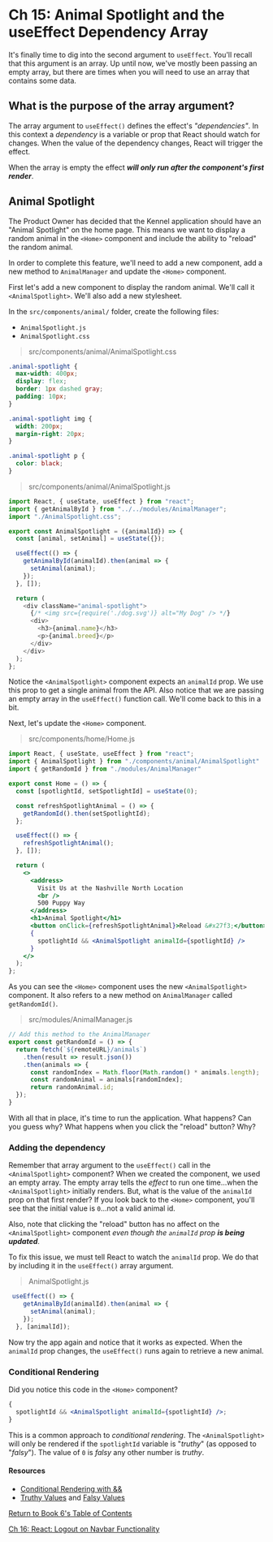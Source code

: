 # Ch 15: Animal Spotlight and the useEffect Dependency Array

It's finally time to dig into the second argument to `useEffect`. You'll recall that this argument is an array. Up until now, we've mostly been passing an empty array, but there are times when you will need to use an array that contains some data.

## What is the purpose of the array argument?

The array argument to `useEffect()` defines the effect's _"dependencies"_. In this context a _dependency_ is a variable or prop that React should watch for changes. When the value of the dependency changes, React will trigger the effect.

When the array is empty the effect **_will only run after the component's first render_**.

## Animal Spotlight

The Product Owner has decided that the Kennel application should have an "Animal Spotlight" on the home page. This means we want to display a random animal in the `<Home>` component and include the ability to "reload" the random animal.

In order to complete this feature, we'll need to add a new component, add a new method to `AnimalManager` and update the `<Home>` component.

First let's add a new component to display the random animal. We'll call it `<AnimalSpotlight>`. We'll also add a new stylesheet.

In the `src/components/animal/` folder, create the following files:

- `AnimalSpotlight.js`
- `AnimalSpotlight.css`

> src/components/animal/AnimalSpotlight.css

```css
.animal-spotlight {
  max-width: 400px;
  display: flex;
  border: 1px dashed gray;
  padding: 10px;
}

.animal-spotlight img {
  width: 200px;
  margin-right: 20px;
}

.animal-spotlight p {
  color: black;
}
```

> src/components/animal/AnimalSpotlight.js

```js
import React, { useState, useEffect } from "react";
import { getAnimalById } from "../../modules/AnimalManager";
import "./AnimalSpotlight.css";

export const AnimalSpotlight = ({animalId}) => {
  const [animal, setAnimal] = useState({});

  useEffect(() => {
    getAnimalById(animalId).then(animal => {
      setAnimal(animal);
    });
  }, []);

  return (
    <div className="animal-spotlight">
      {/* <img src={require('./dog.svg')} alt="My Dog" /> */}
      <div>
        <h3>{animal.name}</h3>
        <p>{animal.breed}</p>
      </div>
    </div>
  );
};

```

Notice the `<AnimalSpotlight>` component expects an `animalId` prop. We use this prop to get a single animal from the API.
Also notice that we are passing an empty array in the `useEffect()` function call. We'll come back to this in a bit.

Next, let's update the `<Home>` component.

> src/components/home/Home.js

```jsx
import React, { useState, useEffect } from "react";
import { AnimalSpotlight } from "./components/animal/AnimalSpotlight"
import { getRandomId } from "./modules/AnimalManager"

export const Home = () => {
  const [spotlightId, setSpotlightId] = useState(0);

  const refreshSpotlightAnimal = () => {
    getRandomId().then(setSpotlightId);
  };

  useEffect(() => {
    refreshSpotlightAnimal();
  }, []);

  return (
    <>
      <address>
        Visit Us at the Nashville North Location
        <br />
        500 Puppy Way
      </address>
      <h1>Animal Spotlight</h1>
      <button onClick={refreshSpotlightAnimal}>Reload &#x27f3;</button>
      {
        spotlightId && <AnimalSpotlight animalId={spotlightId} />
      }
    </>
  );
};
```

As you can see the `<Home>` component uses the new `<AnimalSpotlight>` component. It also refers to a new method on `AnimalManager` called `getRandomId()`.

> src/modules/AnimalManager.js

```js
// Add this method to the AnimalManager
export const getRandomId = () => {
  return fetch(`${remoteURL}/animals`)
    .then(result => result.json())
    .then(animals => {
      const randomIndex = Math.floor(Math.random() * animals.length);
      const randomAnimal = animals[randomIndex];
      return randomAnimal.id;
  });
}
```

With all that in place, it's time to run the application. What happens? Can you guess why? What happens when you click the "reload" button? Why?

### Adding the dependency

Remember that array argument to the `useEffect()` call in the `<AnimalSpotlight>` component? When we created the component, we used an empty array. The empty array tells the _effect_ to run one time...when the `<AnimalSpotlight>` initially renders. But, what is the value of the `animalId` prop on that first render? If you look back to the `<Home>` component, you'll see that the initial value is `0`...not a valid animal id.

Also, note that clicking the "reload" button has no affect on the `<AnimalSpotlight>` component _even though the `animalId` prop **is being updated**_.

To fix this issue, we must tell React to watch the `animalId` prop. We do that by including it in the `useEffect()` array argument.

> AnimalSpotlight.js
```js
 useEffect(() => {
    getAnimalById(animalId).then(animal => {
      setAnimal(animal);
    });
  }, [animalId]);
```

Now try the app again and notice that it works as expected. When the `animalId` prop changes, the `useEffect()` runs again to retrieve a new animal.

### Conditional Rendering

Did you notice this code in the `<Home>` component?

```jsx
{
  spotlightId && <AnimalSpotlight animalId={spotlightId} />;
}
```

This is a common approach to _conditional rendering_. The `<AnimalSpotlight>` will only be rendered if the `spotlightId` variable is "_truthy_" (as opposed to "_falsy_"). The value of `0` is _falsy_ any other number is _truthy_.

#### Resources

- [Conditional Rendering with &&](https://reactjs.org/docs/conditional-rendering.html#inline-if-with-logical--operator)
- [Truthy Values](https://developer.mozilla.org/en-US/docs/Glossary/Truthy) and [Falsy Values](https://developer.mozilla.org/en-US/docs/Glossary/Falsy)

[Return  to Book 6's Table of Contents](../README.md)

[Ch 16: React: Logout on Navbar Functionality](./REACT_LOGOUT_NAVBAR.md)